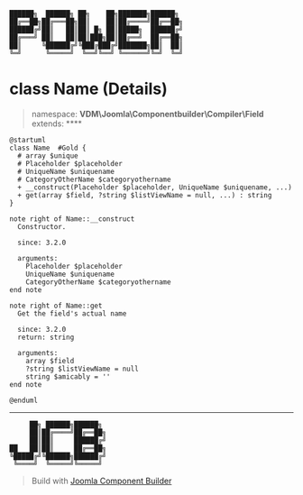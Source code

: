 ```
██████╗  ██████╗ ██╗    ██╗███████╗██████╗
██╔══██╗██╔═══██╗██║    ██║██╔════╝██╔══██╗
██████╔╝██║   ██║██║ █╗ ██║█████╗  ██████╔╝
██╔═══╝ ██║   ██║██║███╗██║██╔══╝  ██╔══██╗
██║     ╚██████╔╝╚███╔███╔╝███████╗██║  ██║
╚═╝      ╚═════╝  ╚══╝╚══╝ ╚══════╝╚═╝  ╚═╝
```
# class Name (Details)
> namespace: **VDM\Joomla\Componentbuilder\Compiler\Field**
> extends: ****
```uml
@startuml
class Name  #Gold {
  # array $unique
  # Placeholder $placeholder
  # UniqueName $uniquename
  # CategoryOtherName $categoryothername
  + __construct(Placeholder $placeholder, UniqueName $uniquename, ...)
  + get(array $field, ?string $listViewName = null, ...) : string
}

note right of Name::__construct
  Constructor.

  since: 3.2.0
  
  arguments:
    Placeholder $placeholder
    UniqueName $uniquename
    CategoryOtherName $categoryothername
end note

note right of Name::get
  Get the field's actual name

  since: 3.2.0
  return: string
  
  arguments:
    array $field
    ?string $listViewName = null
    string $amicably = ''
end note
 
@enduml
```

---
```
     ██╗ ██████╗██████╗
     ██║██╔════╝██╔══██╗
     ██║██║     ██████╔╝
██   ██║██║     ██╔══██╗
╚█████╔╝╚██████╗██████╔╝
 ╚════╝  ╚═════╝╚═════╝
```
> Build with [Joomla Component Builder](https://git.vdm.dev/joomla/Component-Builder)


